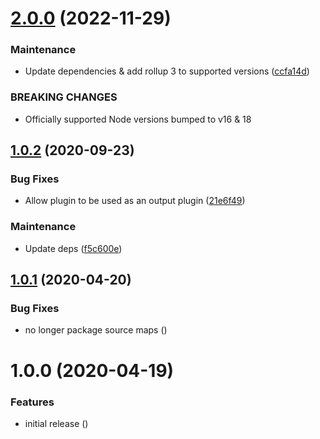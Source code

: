 # [2.0.0](https://github.com/Alorel/rollup-plugin-copy/compare/1.0.2...2.0.0) (2022-11-29)


### Maintenance

* Update dependencies & add rollup 3 to supported versions ([ccfa14d](https://github.com/Alorel/rollup-plugin-copy/commit/ccfa14d6b43f5c9ac3b22720edeef67676ef1956))


### BREAKING CHANGES

* Officially supported Node versions bumped to v16 & 18

## [1.0.2](https://github.com/Alorel/rollup-plugin-copy/compare/1.0.1...1.0.2) (2020-09-23)


### Bug Fixes

* Allow plugin to be used as an output plugin ([21e6f49](https://github.com/Alorel/rollup-plugin-copy/commit/21e6f498327df4745cb2ac9a759ddf16978af812))


### Maintenance

* Update deps ([f5c600e](https://github.com/Alorel/rollup-plugin-copy/commit/f5c600e34ed52e65a336fc6eca9f1bf3b6a83418))

## [1.0.1](https://github.com/Alorel/rollup-plugin-copy/compare/1.0.0...1.0.1) (2020-04-20)


### Bug Fixes

* no longer package source maps ([](https://github.com/Alorel/rollup-plugin-copy/commit/96d79870a15185dd2acca62d857a26d689c82a51))

# 1.0.0 (2020-04-19)


### Features

* initial release ([](https://github.com/Alorel/rollup-plugin-copy/commit/a622d2f3059234f95b364de7303869bbaba50e75))

